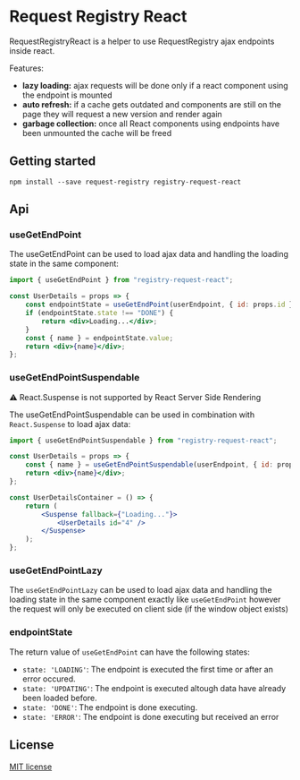 # Request Registry React

RequestRegistryReact is a helper to use RequestRegistry ajax endpoints inside react.

Features:

-   **lazy loading:** ajax requests will be done only if a react component using the endpoint is mounted
-   **auto refresh:** if a cache gets outdated and components are still on the page they will request a new version and render again
-   **garbage collection:** once all React components using endpoints have been unmounted the cache will be freed

## Getting started

```
npm install --save request-registry registry-request-react
```

## Api

### useGetEndPoint

The useGetEndPoint can be used to load ajax data and handling the loading state in the same component:

```jsx
import { useGetEndPoint } from "registry-request-react";

const UserDetails = props => {
    const endpointState = useGetEndPoint(userEndpoint, { id: props.id });
    if (endpointState.state !== "DONE") {
        return <div>Loading...</div>;
    }
    const { name } = endpointState.value;
    return <div>{name}</div>;
};
```

### useGetEndPointSuspendable

⚠️ React.Suspense is not supported by React Server Side Rendering

The useGetEndPointSuspendable can be used in combination with `React.Suspense` to load
ajax data:

```jsx
import { useGetEndPointSuspendable } from "registry-request-react";

const UserDetails = props => {
    const { name } = useGetEndPointSuspendable(userEndpoint, { id: props.id });
    return <div>{name}</div>;
};
```

```jsx
const UserDetailsContainer = () => {
    return (
        <Suspense fallback={"Loading..."}>
            <UserDetails id="4" />
        </Suspense>
    );
};
```

### useGetEndPointLazy

The `useGetEndPointLazy` can be used to load ajax data and handling the loading state in the same component
exactly like `useGetEndPoint` however the request will only be executed on client side (if the window object exists)

### endpointState

The return value of `useGetEndPoint` can have the following states:

-   `state: 'LOADING'`: The endpoint is executed the first time or after an error occured.
-   `state: 'UPDATING'`: The endpoint is executed altough data have already been loaded before.
-   `state: 'DONE'`: The endpoint is done executing.
-   `state: 'ERROR'`: The endpoint is done executing but received an error

## License

[MIT license](http://opensource.org/licenses/MIT)
